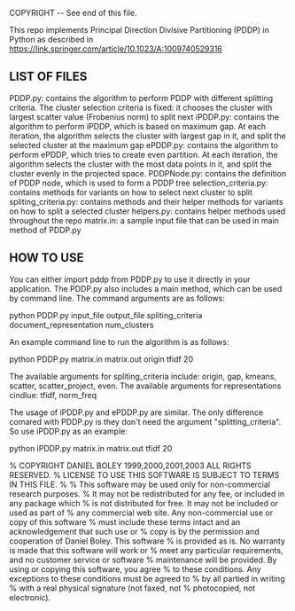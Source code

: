 COPYRIGHT -- See end of this file.

This repo implements Principal Direction Divisive Partitioning (PDDP) in Python as described in 
https://link.springer.com/article/10.1023/A:1009740529316

LIST OF FILES
--------------------
PDDP.py: contains the algorithm to perform PDDP with different splitting criteria. The cluster selection criteria is fixed:
         it chooses the cluster with largest scatter value (Frobenius norm) to split next
iPDDP.py: contains the algorithm to perform iPDDP, which is based on maximum gap. At each iteration, the algorithm selects
         the cluster with largest gap in it, and split the selected cluster at the maximum gap
ePDDP.py: contains the algorithm to perform ePDDP, which tries to create even partition. At each iteration, the algorithm
         selects the cluster with the most data points in it, and split the cluster evenly in the projected space.
PDDPNode.py: contains the definition of PDDP node, which is used to form a PDDP tree
selection_criteria.py: contains methods for variants on how to select next cluster to split
spliting_criteria.py: contains methods and their helper methods for variants on how to split a selected cluster
helpers.py: contains helper methods used throughout the repo
matrix.in: a sample input file that can be used in main method of PDDP.py

HOW TO USE
--------------------
You can either import pddp from PDDP.py to use it directly in your application. The PDDP.py also includes a main method, which 
can be used by command line. The command arguments are as follows:

python PDDP.py input_file output_file spliting_criteria document_representation num_clusters

An example command line to run the algorithm is as follows:

python PDDP.py matrix.in matrix.out origin tfidf 20

The available arguments for spliting_criteria include: origin, gap, kmeans, scatter, scatter_project, even.
The available arguments for representations cindlue: tfidf, norm_freq

The usage of iPDDP.py and ePDDP.py are similar. The only difference comared with PDDP.py is they don't need the argument "splitting_criteria". So use iPDDP.py as an example: 

python iPDDP.py matrix.in matrix.out tfidf 20


% COPYRIGHT DANIEL BOLEY 1999,2000,2001,2003 ALL RIGHTS RESERVED.
% LICENSE TO USE THIS SOFTWARE IS SUBJECT TO TERMS IN THIS FILE.
%
% This software may be used only for non-commercial research purposes.
% It may not be redistributed for any fee, or included in any package which
% is not distributed for free.  It may not be included or used as part of
% any commercial web site.  Any non-commercial use or copy of this software
% must include these terms intact and an acknowledgement that such use or
% copy is by the permission and cooperation of Daniel Boley.  This software
% is provided as is.  No warranty is made that this software will work or
% meet any particular requirements, and no customer service or software
% maintenance will be provided.  By using or copying this software, you agree
% to these conditions.  Any exceptions to these conditions must be agreed to
% by all partied in writing % with a real physical signature (not faxed, not
% photocopied, not electronic).
